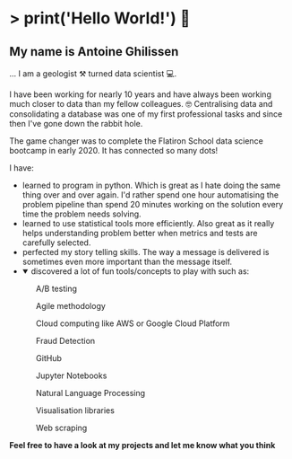 # > print('Hello World!') :wave:

## My name is Antoine Ghilissen

... I am a geologist :hammer_and_pick: turned data scientist :computer:.

I have been working for nearly 10 years and have always been working much closer to data than my fellow colleagues. :nerd_face: Centralising data and consolidating a database was one of my first professional tasks and since then I've gone down the rabbit hole.

The game changer was to complete the Flatiron School data science bootcamp in early 2020. It has connected so many dots!

I have:

* learned to program in python. Which is great as I hate doing the same thing over and over again. I'd rather spend one hour automatising the problem pipeline than spend 20 minutes working on the solution every time the problem needs solving.
* learned to use statistical tools more efficiently. Also great as it really helps understanding problem better when metrics and tests are carefully selected.
* perfected my story telling skills. The way a message is delivered is sometimes even more important than the message itself.
* <details open><summary>discovered a lot of fun tools/concepts to play with such as:</summary><ul>A/B testing</ul><ul>Agile methodology</ul><ul>Cloud computing like AWS or Google Cloud Platform</ul><ul>Fraud Detection</ul><ul>GitHub</ul><ul>Jupyter Notebooks</ul><ul>Natural Language Processing</ul><ul>Visualisation libraries</ul><ul>Web scraping</ul>

**Feel free to have a look at my projects and let me know what you think**
